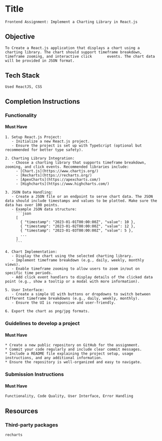 # Title

    Frontend Assignment: Implement a Charting Library in React.js

## Objective

    To Create a React.js application that displays a chart using a charting library. The chart should support timeframe breakdown, timeframe zooming, and interactive click       events. The chart data will be provided in JSON format.

## Tech Stack

    Used ReactJS, CSS
    
## Completion Instructions

### Functionality

#### Must Have

    1. Setup React.js Project:
       - Initialize a new React.js project.
       - Ensure the project is set up with TypeScript (optional but recommended for better type safety).
    
    2. Charting Library Integration:
       - Choose a charting library that supports timeframe breakdown, zooming, and click events. Recommended libraries include:
         - [Chart.js](https://www.chartjs.org/)
         - [Recharts](https://recharts.org/)
         - [ApexCharts](https://apexcharts.com/)
         - [Highcharts](https://www.highcharts.com/)
    
    3. JSON Data Handling:
       - Create a JSON file or an endpoint to serve chart data. The JSON data should include timestamps and values to be plotted. Make sure the data has over 100 points. 
       - Example JSON data structure:
         ```json
         [
           { "timestamp": "2023-01-01T00:00:00Z", "value": 10 },
           { "timestamp": "2023-01-02T00:00:00Z", "value": 12 },
           { "timestamp": "2023-01-03T00:00:00Z", "value": 5 },
           ...
         ]
         ```
    
    4. Chart Implementation:
       - Display the chart using the selected charting library.
       - Implement timeframe breakdown (e.g., daily, weekly, monthly views).
       - Enable timeframe zooming to allow users to zoom in/out on specific time periods.
       - Add click event handlers to display details of the clicked data point (e.g., show a tooltip or a modal with more information).
    
    5. User Interface:
       - Create a simple UI with buttons or dropdowns to switch between different timeframe breakdowns (e.g., daily, weekly, monthly).
       - Ensure the UI is responsive and user-friendly.
    
    6. Export the chart as png/jpg formats. 


### Guidelines to develop a project

#### Must Have

    * Create a new public repository on GitHub for the assignment.
    * Commit your code regularly and include clear commit messages.
    * Include a README file explaining the project setup, usage instructions, and any additional information.
    * Ensure the repository is well-organized and easy to navigate.

### Submission Instructions

#### Must Have

    Functionality, Code Quality, User Interface, Error Handling


## Resources

### Third-party packages

    recharts
